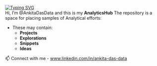  
[![Typing SVG](https://readme-typing-svg.demolab.com/?lines=A+repository+of+Projects,+Explorations;Analytics+Hub)](https://git.io/typing-svg)  
Hi, I’m @AnkitaDasData and this is my **AnalyticsHub** 
The repository is a space for placing samples of Analytical efforts:  
- These may contain:  
  - **Projects**
  - **Explorations** 
  - **Snippets** 
  - **Ideas** 
  




📫 Connect with me - www.linkedin.com/in/ankita-das-data
